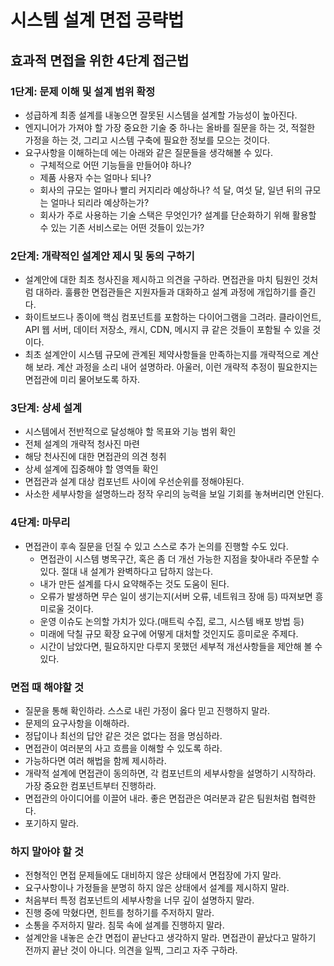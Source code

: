 # 시스템 설계 면접 공략법

## 효과적 면접을 위한 4단계 접근법

### 1단계: 문제 이해 및 설계 범위 확정

- 성급하계 최종 설계를 내놓으면 잘못된 시스템을 설계할 가능성이 높아진다.
- 엔지니어가 가져야 할 가장 중요한 기술 중 하나는 올바를 질문을 하는 것, 적절한 가정을 하는 것, 그리고 시스템 구축에 필요한 정보를 모으는 것이다.
- 요구사항을 이해하는데 에는 아래와 같은 질문들을 생각해볼 수 있다.
	- 구체적으로 어떤 기능들을 만들어야 하나?
	- 제품 사용자 수는 얼마나 되나?
	- 회사의 규모는 얼마나 빨리 커지리라 예상하나? 석 달, 여섯 달, 일년 뒤의 규모는 얼마나 되리라 예상하는가?
	- 회사가 주로 사용하는 기술 스택은 무엇인가? 설계를 단순화하기 위해 활용할 수 있는 기존 서비스로는 어떤 것들이 있는가?

### 2단계: 개략적인 설계안 제시 및 동의 구하기

- 설계안에 대한 최초 청사진을 제시하고 의견을 구하라. 면접관을 마치 팀원인 것처럼 대하라. 훌륭한 면접관들은 지원자들과 대화하고 설계 과정에 개입하기를 즐긴다.
- 화이트보드나 종이에 핵심 컴포넌트를 포함하는 다이어그램을 그려라. 클라이언트, API 웹 서버, 데이터 저장소, 캐시, CDN, 메시지 큐 같은 것들이 포함될 수 있을 것이다.
- 최초 설계안이 시스템 규모에 관계된 제약사항들을 만족하는지를 개략적으로 계산해 보라. 계산 과정을 소리 내어 설명하라. 아울러, 이런 개략적 추정이 필요한지는 면접관에 미리 물어보도록 하자.

### 3단계: 상세 설계

- 시스템에서 전반적으로 달성해야 할 목표와 기능 범위 확인
- 전체 설계의 개략적 청사진 마련
- 해당 천사진에 대한 면접관의 의견 청취
- 상세 설계에 집중해야 할 영역들 확인
- 면접관과 설계 대상 컴포넌트 사이에 우선순위를 정해야된다.
- 사소한 세부사항을 설명하느라 정작 우리의 능력을 보일 기회를 놓쳐버리면 안된다.

### 4단계: 마무리

- 면접관이 후속 질문을 던질 수 있고 스스로 추가 논의를 진행할 수도 있다.
	- 면접관이 시스템 병목구간, 혹은 좀 더 개선 가능한 지점을 찾아내라 주문할 수 있다. 절대 내 설계가 완벽하다고 답하지 않는다.
	- 내가 만든 설계를 다시 요약해주는 것도 도움이 된다.
	- 오류가 발생하면 무슨 일이 생기는지(서버 오류, 네트워크 장애 등) 따져보면 흥미로울 것이다.
	- 운영 이슈도 논의할 가치가 있다.(매트릭 수집, 로그, 시스템 배포 방법 등)
	- 미래에 닥칠 규모 확장 요구에 어떻게 대처할 것인지도 흥미로운 주제다.
	- 시간이 남았다면, 필요하지만 다루지 못했던 세부적 개선사항들을 제안해 볼 수 있다.

### 면접 때 해야할 것

- 질문을 통해 확인하라. 스스로 내린 가정이 옳다 믿고 진행하지 말라.
- 문제의 요구사항을 이해하라.
- 정답이나 최선의 답안 같은 것은 없다는 점을 명심하라.
- 면접관이 여러분의 사고 흐름을 이해할 수 있도록 하라.
- 가능하다면 여러 해법을 함께 제시하라.
- 개략적 설계에 면접관이 동의하면, 각 컴포넌트의 세부사항을 설명하기 시작하라. 가장 중요한 컴포넌트부터 진행하라.
- 면접관의 아이디어를 이끌어 내라. 좋은 면접관은 여러분과 같은 팀원처럼 협력한다.
- 포기하지 말라.

### 하지 말아야 할 것

- 전형적인 면접 문제들에도 대비하지 않은 상태에서 면접장에 가지 말라.
- 요구사항이나 가정들을 분명히 하지 않은 상태에서 설계를 제시하지 말라.
- 처음부터 특정 컴포넌트의 세부사항을 너무 깊이 설명하지 말라.
- 진행 중에 막혔다면, 힌트를 청하기를 주저하지 말라.
- 소통을 주저하지 말라. 침묵 속에 설계를 진행하지 말라.
- 설계안을 내놓은 순간 면접이 끝난다고 생각하지 말라. 면접관이 끝났다고 말하기 전까지 끝난 것이 아니다. 의견을 일찍, 그리고 자주 구하라.
